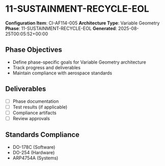 # 11-SUSTAINMENT-RECYCLE-EOL

**Configuration Item**: CI-AF114-005
**Architecture Type**: Variable Geometry
**Phase**: 11-SUSTAINMENT-RECYCLE-EOL
**Generated**: 2025-08-25T00:05:52+00:00

## Phase Objectives
- Define phase-specific goals for Variable Geometry architecture
- Track progress and deliverables
- Maintain compliance with aerospace standards

## Deliverables
- [ ] Phase documentation
- [ ] Test results (if applicable)
- [ ] Compliance artifacts
- [ ] Review approvals

## Standards Compliance
- DO-178C (Software)
- DO-254 (Hardware)
- ARP4754A (Systems)
